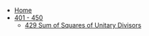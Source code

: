 - [Home](/)
- [401 - 450](/401-450/)
  - [429 Sum of Squares of Unitary Divisors](/401-450/429-Sum-of-Squares-of-Unitary-Divisors.md)
